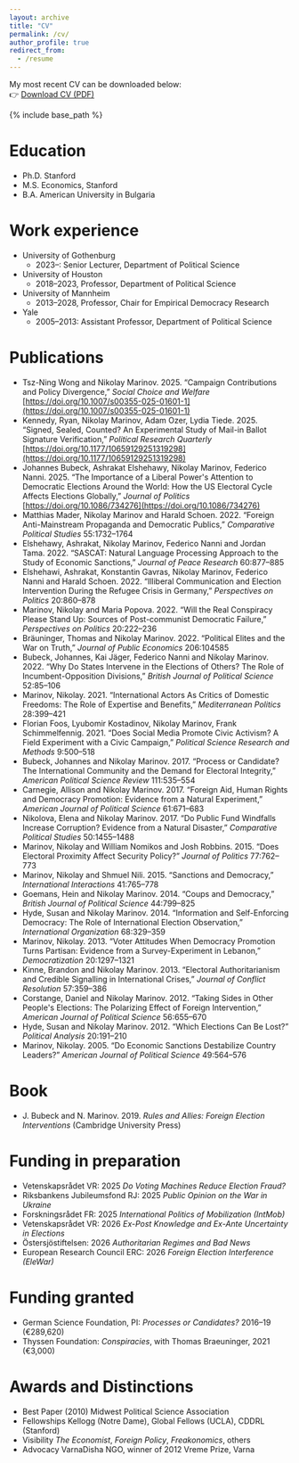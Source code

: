```yaml
---
layout: archive
title: "CV"
permalink: /cv/
author_profile: true
redirect_from:
  - /resume
---
```


My most recent CV can be downloaded below:  
👉 [Download CV (PDF)](/files/cv_nvmarinov.pdf)

{% include base_path %}

Education
======
* Ph.D. Stanford
* M.S. Economics, Stanford
* B.A. American University in Bulgaria

Work experience
======
* University of Gothenburg
  * 2023–: Senior Lecturer, Department of Political Science
* University of Houston
  * 2018–2023, Professor, Department of Political Science
* University of Mannheim
  * 2013–2028, Professor, Chair for Empirical Democracy Research
* Yale
  * 2005–2013: Assistant Professor, Department of Political Science
    
Publications
======
* Tsz-Ning Wong and Nikolay Marinov. 2025. “Campaign Contributions and Policy Divergence,” *Social Choice and Welfare* [https://doi.org/10.1007/s00355-025-01601-1](https://doi.org/10.1007/s00355-025-01601-1)
* Kennedy, Ryan, Nikolay Marinov, Adam Ozer, Lydia Tiede. 2025. “Signed, Sealed, Counted? An Experimental Study of Mail-in Ballot Signature Verification,” *Political Research Quarterly* [https://doi.org/10.1177/10659129251319298](https://doi.org/10.1177/10659129251319298)
* Johannes Bubeck, Ashrakat Elshehawy, Nikolay Marinov, Federico Nanni. 2025. “The Importance of a Liberal Power's Attention to Democratic Elections Around the World: How the US Electoral Cycle Affects Elections Globally,” *Journal of Politics* [https://doi.org/10.1086/734276](https://doi.org/10.1086/734276)
* Matthias Mader, Nikolay Marinov and Harald Schoen. 2022. “Foreign Anti-Mainstream Propaganda and Democratic Publics,” *Comparative Political Studies* 55:1732–1764
* Elshehawy, Ashrakat, Nikolay Marinov, Federico Nanni and Jordan Tama. 2022. “SASCAT: Natural Language Processing Approach to the Study of Economic Sanctions,” *Journal of Peace Research* 60:877–885
* Elshehawi, Ashrakat, Konstantin Gavras, Nikolay Marinov, Federico Nanni and Harald Schoen. 2022. “Illiberal Communication and Election Intervention During the Refugee Crisis in Germany,” *Perspectives on Politics* 20:860–878
* Marinov, Nikolay and Maria Popova. 2022. “Will the Real Conspiracy Please Stand Up: Sources of Post-communist Democratic Failure,” *Perspectives on Politics* 20:222–236
* Bräuninger, Thomas and Nikolay Marinov. 2022. “Political Elites and the War on Truth,” *Journal of Public Economics* 206:104585
* Bubeck, Johannes, Kai Jäger, Federico Nanni and Nikolay Marinov. 2022. “Why Do States Intervene in the Elections of Others? The Role of Incumbent-Opposition Divisions,” *British Journal of Political Science* 52:85–106
* Marinov, Nikolay. 2021. “International Actors As Critics of Domestic Freedoms: The Role of Expertise and Benefits,” *Mediterranean Politics* 28:399–421
* Florian Foos, Lyubomir Kostadinov, Nikolay Marinov, Frank Schimmelfennig. 2021. “Does Social Media Promote Civic Activism? A Field Experiment with a Civic Campaign,” *Political Science Research and Methods* 9:500–518
* Bubeck, Johannes and Nikolay Marinov. 2017. “Process or Candidate? The International Community and the Demand for Electoral Integrity,” *American Political Science Review* 111:535–554
* Carnegie, Allison and Nikolay Marinov. 2017. “Foreign Aid, Human Rights and Democracy Promotion: Evidence from a Natural Experiment,” *American Journal of Political Science* 61:671–683
* Nikolova, Elena and Nikolay Marinov. 2017. “Do Public Fund Windfalls Increase Corruption? Evidence from a Natural Disaster,” *Comparative Political Studies* 50:1455–1488
* Marinov, Nikolay and William Nomikos and Josh Robbins. 2015. “Does Electoral Proximity Affect Security Policy?” *Journal of Politics* 77:762–773
* Marinov, Nikolay and Shmuel Nili. 2015. “Sanctions and Democracy,” *International Interactions* 41:765–778
* Goemans, Hein and Nikolay Marinov. 2014. “Coups and Democracy,” *British Journal of Political Science* 44:799–825
* Hyde, Susan and Nikolay Marinov. 2014. “Information and Self-Enforcing Democracy: The Role of International Election Observation,” *International Organization* 68:329–359
* Marinov, Nikolay. 2013. “Voter Attitudes When Democracy Promotion Turns Partisan: Evidence from a Survey-Experiment in Lebanon,” *Democratization* 20:1297–1321
* Kinne, Brandon and Nikolay Marinov. 2013. “Electoral Authoritarianism and Credible Signalling in International Crises,” *Journal of Conflict Resolution* 57:359–386
* Corstange, Daniel and Nikolay Marinov. 2012. “Taking Sides in Other People's Elections: The Polarizing Effect of Foreign Intervention,” *American Journal of Political Science* 56:655–670
* Hyde, Susan and Nikolay Marinov. 2012. “Which Elections Can Be Lost?” *Political Analysis* 20:191–210
* Marinov, Nikolay. 2005. “Do Economic Sanctions Destabilize Country Leaders?” *American Journal of Political Science* 49:564–576

Book
======
* J. Bubeck and N. Marinov. 2019. *Rules and Allies: Foreign Election Interventions* (Cambridge University Press)

Funding in preparation
======
* Vetenskapsrådet VR: 2025 *Do Voting Machines Reduce Election Fraud?*  
* Riksbankens Jubileumsfond RJ: 2025 *Public Opinion on the War in Ukraine*  
* Forskningsrådet FR: 2025 *International Politics of Mobilization (IntMob)*  
* Vetenskapsrådet VR: 2026 *Ex-Post Knowledge and Ex-Ante Uncertainty in Elections*  
* Östersjöstiftelsen: 2026 *Authoritarian Regimes and Bad News*  
* European Research Council ERC: 2026 *Foreign Election Interference (EleWar)*  

Funding granted
======
* German Science Foundation, PI: *Processes or Candidates?* 2016–19 (€289,620)  
* Thyssen Foundation: *Conspiracies*, with Thomas Braeuninger, 2021 (€3,000)  

Awards and Distinctions
======
* Best Paper (2010) Midwest Political Science Association  
* Fellowships Kellogg (Notre Dame), Global Fellows (UCLA), CDDRL (Stanford)  
* Visibility *The Economist*, *Foreign Policy*, *Freakonomics*, others  
* Advocacy VarnaDisha NGO, winner of 2012 Vreme Prize, Varna  
